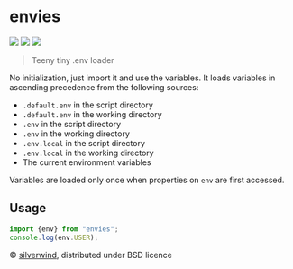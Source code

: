 # envies
[![](https://img.shields.io/npm/v/envies.svg?style=flat)](https://www.npmjs.org/package/envies) [![](https://img.shields.io/npm/dm/envies.svg)](https://www.npmjs.org/package/envies) [![](https://packagephobia.com/badge?p=envies)](https://packagephobia.com/result?p=envies)

>  Teeny tiny .env loader

No initialization, just import it and use the variables. It loads variables in ascending precedence from the following sources:

- `.default.env` in the script directory
- `.default.env` in the working directory
- `.env` in the script directory
- `.env` in the working directory
- `.env.local` in the script directory
- `.env.local` in the working directory
- The current environment variables

Variables are loaded only once when properties on `env` are first accessed.

## Usage
```js
import {env} from "envies";
console.log(env.USER);
```

© [silverwind](https://github.com/silverwind), distributed under BSD licence
